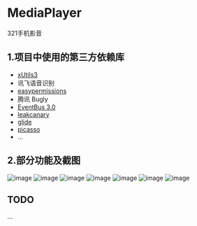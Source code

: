 # MediaPlayer

321手机影音

## 1.项目中使用的第三方依赖库

- [xUtils3](https://github.com/wyouflf/xUtils3)
- 讯飞语音识别
- [easypermissions](https://github.com/googlesamples/easypermissions)
- 腾讯 Bugly
- [EventBus 3.0](https://github.com/greenrobot/EventBus)
- [leakcanary](https://github.com/square/leakcanary)
- [glide](https://github.com/bumptech/glide)
- [picasso](https://github.com/square/picasso)
- ...

## 2.部分功能及截图

![image](https://github.com/xinpengfei520/MediaPlayer/blob/master/image/example1.png)
![image](https://github.com/xinpengfei520/MediaPlayer/blob/master/image/example2.png)
![image](https://github.com/xinpengfei520/MediaPlayer/blob/master/image/example3.png)
![image](https://github.com/xinpengfei520/MediaPlayer/blob/master/image/example4.png)
![image](https://github.com/xinpengfei520/MediaPlayer/blob/master/image/example5.png)
![image](https://github.com/xinpengfei520/MediaPlayer/blob/master/image/example6.png)
![image](https://github.com/xinpengfei520/MediaPlayer/blob/master/image/example7.png)

## TODO

...

